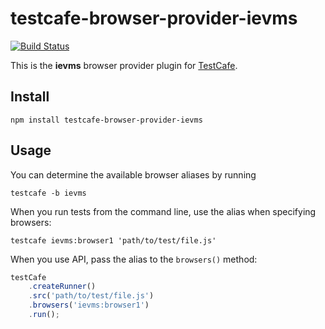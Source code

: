 # testcafe-browser-provider-ievms
[![Build Status](https://travis-ci.org/kartojal/testcafe-browser-provider-ievms.svg)](https://travis-ci.org/kartojal/testcafe-browser-provider-ievms)

This is the **ievms** browser provider plugin for [TestCafe](http://devexpress.github.io/testcafe).

## Install

```
npm install testcafe-browser-provider-ievms
```

## Usage


You can determine the available browser aliases by running
```
testcafe -b ievms
```

When you run tests from the command line, use the alias when specifying browsers:

```
testcafe ievms:browser1 'path/to/test/file.js'
```


When you use API, pass the alias to the `browsers()` method:

```js
testCafe
    .createRunner()
    .src('path/to/test/file.js')
    .browsers('ievms:browser1')
    .run();
```

